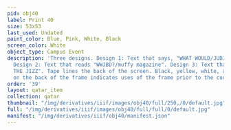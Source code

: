 ```yaml
---
pid: obj40
label: Print 40
size: 53x53
last_used: Undated
paint_color: Blue, Pink, White, Black
screen_color: White
object_type: Campus Event
description: 'Three designs. Design 1: Text that says, "WHAT WOULD/JUDITH BUTLER/DO?"
  Design 2: Text that reads "WWJBD?/muffy magazine". Design 3: Text that says "ASK
  THE JIZZ". Tape lines the back of the screen. Black, yellow, white, and blue paint
  on the back of the frame indicates uses of the frame prior to the current screen.'
order: '39'
layout: qatar_item
collection: qatar
thumbnail: "/img/derivatives/iiif/images/obj40/full/250,/0/default.jpg"
full: "/img/derivatives/iiif/images/obj40/full/full/0/default.jpg"
manifest: "/img/derivatives/iiif/obj40/manifest.json"
---
```


